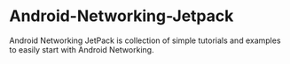 # Android-Networking-Jetpack
Android Networking JetPack is collection of simple tutorials and examples to easily start with Android Networking.

